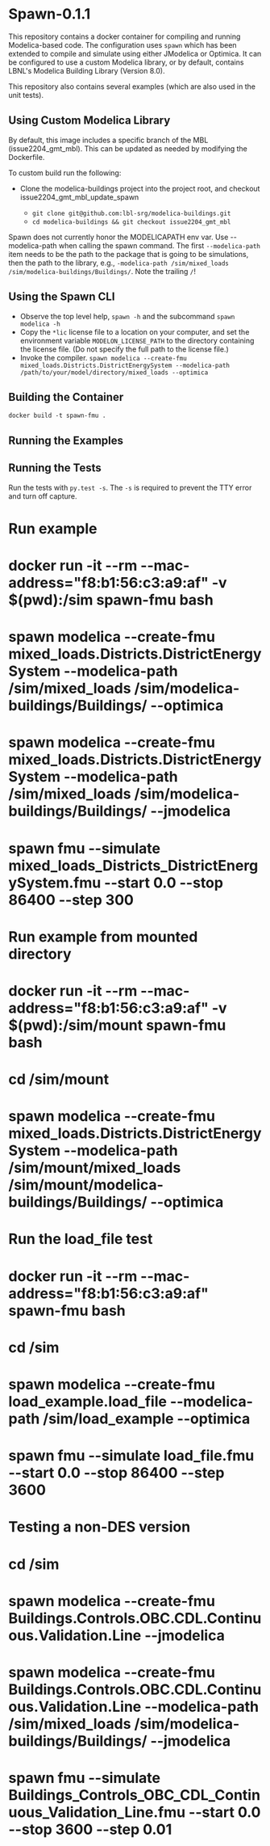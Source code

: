 # Spawn-0.1.1

This repository contains a docker container for compiling and running Modelica-based code. The
configuration uses `spawn` which has been extended to compile and simulate using either
JModelica or Optimica. It can be configured to use a custom Modelica library, or by default, 
contains LBNL's Modelica Building Library (Version 8.0).

This repository also contains several examples (which are also used in the unit tests).

## Using Custom Modelica Library

By default, this image includes a specific branch of the MBL (issue2204_gmt_mbl). This can be updated
as needed by modifying the Dockerfile.

To custom build run the following:

  * Clone the modelica-buildings project into the project root, and checkout issue2204_gmt_mbl_update_spawn

    * `git clone git@github.com:lbl-srg/modelica-buildings.git`
    * `cd modelica-buildings && git checkout issue2204_gmt_mbl`

Spawn does not currently honor the MODELICAPATH env var. Use --modelica-path when calling the spawn command.
The first `--modelica-path` item needs to be the path to the package that is going to be simulations, then the
path to the library, e.g., `-modelica-path /sim/mixed_loads /sim/modelica-buildings/Buildings/`. Note the trailing `/`!

## Using the Spawn CLI
  
  * Observe the top level help, `spawn -h` and the subcommand `spawn modelica -h`
  * Copy the `*lic` license file to a location on your computer, and set the environment variable `MODELON_LICENSE_PATH` to the directory containing the license file. (Do not specify the full path to the license file.)
  * Invoke the compiler. `spawn modelica --create-fmu mixed_loads.Districts.DistrictEnergySystem --modelica-path /path/to/your/model/directory/mixed_loads --optimica`

## Building the Container

`docker build -t spawn-fmu .`

## Running the Examples


## Running the Tests

Run the tests with `py.test -s`. The `-s` is required to prevent the TTY error and turn off capture.

# Run example
#   docker run -it --rm --mac-address="f8:b1:56:c3:a9:af" -v $(pwd):/sim spawn-fmu bash
#   spawn modelica --create-fmu mixed_loads.Districts.DistrictEnergySystem --modelica-path /sim/mixed_loads /sim/modelica-buildings/Buildings/ --optimica
#   spawn modelica --create-fmu mixed_loads.Districts.DistrictEnergySystem --modelica-path /sim/mixed_loads /sim/modelica-buildings/Buildings/ --jmodelica
#   spawn fmu --simulate mixed_loads_Districts_DistrictEnergySystem.fmu --start 0.0 --stop 86400 --step 300

# Run example from mounted directory
#   docker run -it --rm --mac-address="f8:b1:56:c3:a9:af" -v $(pwd):/sim/mount spawn-fmu bash  
#   cd /sim/mount
#   spawn modelica --create-fmu mixed_loads.Districts.DistrictEnergySystem --modelica-path /sim/mount/mixed_loads /sim/mount/modelica-buildings/Buildings/ --optimica

# Run the load_file test
#   docker run -it --rm --mac-address="f8:b1:56:c3:a9:af" spawn-fmu bash  
#   cd /sim
#   spawn modelica --create-fmu load_example.load_file --modelica-path /sim/load_example --optimica
#   spawn fmu --simulate load_file.fmu --start 0.0 --stop 86400 --step 3600

# Testing a non-DES version
#   cd /sim
#   spawn modelica --create-fmu Buildings.Controls.OBC.CDL.Continuous.Validation.Line --jmodelica
#   spawn modelica --create-fmu Buildings.Controls.OBC.CDL.Continuous.Validation.Line --modelica-path /sim/mixed_loads /sim/modelica-buildings/Buildings/ --jmodelica
#   spawn fmu --simulate Buildings_Controls_OBC_CDL_Continuous_Validation_Line.fmu --start 0.0 --stop 3600 --step 0.01
